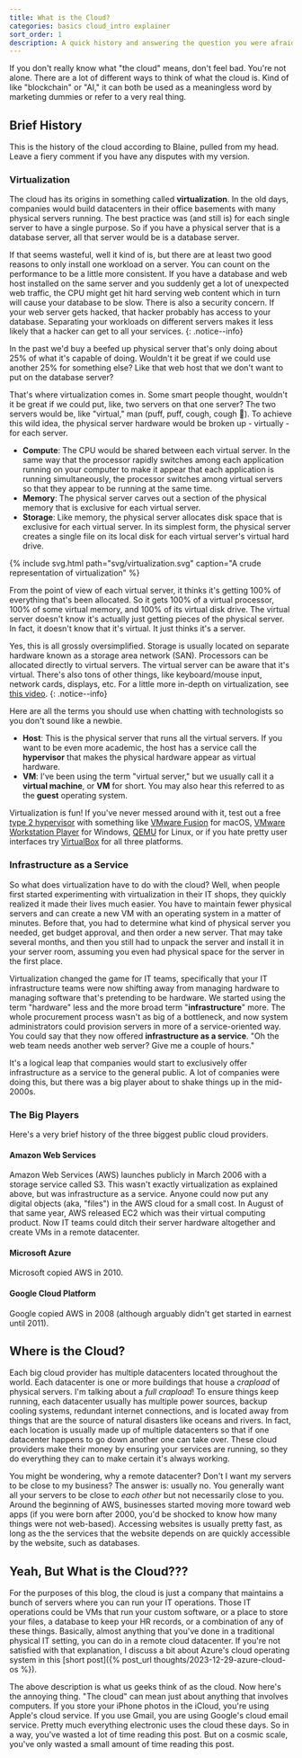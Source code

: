 ```yaml
---
title: What is the Cloud?
categories: basics cloud_intro explainer
sort_order: 1
description: A quick history and answering the question you were afraid to ask
---
```

If you don't really know what "the cloud" means, don't feel bad. You're not alone. There are a lot of different ways to think of what the cloud is. Kind of like "blockchain" or "AI," it can both be used as a meaningless word by marketing dummies or refer to a very real thing.
<!--more-->

## Brief History

This is the history of the cloud according to Blaine, pulled from my head. Leave a fiery comment if you have any disputes with my version.

### Virtualization

The cloud has its origins in something called **virtualization**. In the old days, companies would build datacenters in their office basements with many physical servers running. The best practice was (and still is) for each single server to have a single purpose. So if you have a physical server that is a database server, all that server would be is a database server.

If that seems wasteful, well it kind of is, but there are at least two good reasons to only install one workload on a server. You can count on the performance to be a little more consistent. If you have a database and web host installed on the same server and you suddenly get a lot of unexpected web traffic, the CPU might get hit hard serving web content which in turn will cause your database to be slow. There is also a security concern. If your web server gets hacked, that hacker probably has access to your database. Separating your workloads on different servers makes it less likely that a hacker can get to all your services.
{: .notice--info}

In the past we'd buy a beefed up physical server that's only doing about 25% of what it's capable of doing. Wouldn't it be great if we could use another 25% for something else? Like that web host that we don't want to put on the database server?

That's where virtualization comes in. Some smart people thought, wouldn't it be great if we could put, like, two servers on that one server? The two servers would be, like "virtual," man (puff, puff, cough, cough :herb:). To achieve this wild idea, the physical server hardware would be broken up - virtually - for each server.

- **Compute**: The CPU would be shared between each virtual server. In the same way that the processor rapidly switches among each application running on your computer to make it appear that each application is running simultaneously, the processor switches among virtual servers so that they appear to be running at the same time.
- **Memory**: The physical server carves out a section of the physical memory that is exclusive for each virtual server.
- **Storage**: Like memory, the physical server allocates disk space that is exclusive for each virtual server. In its simplest form, the physical server creates a single file on its local disk for each virtual server's virtual hard drive.

{% include svg.html path="svg/virtualization.svg" caption="A crude representation of virtualization" %}

From the point of view of each virtual server, it thinks it's getting 100% of everything that's been allocated. So it gets 100% of a virtual processor, 100% of some virtual memory, and 100% of its virtual disk drive. The virtual server doesn't know it's actually just getting pieces of the physical server. In fact, it doesn't know that it's virtual. It just thinks it's a server.

Yes, this is all grossly oversimplified. Storage is usually located on separate hardware known as a storage area network (SAN). Processors can be allocated directly to virtual servers. The virtual server can be aware that it's virtual. There's also tons of other things, like keyboard/mouse input, network cards, displays, etc. For a little more in-depth on virtualization, see [this video](https://www.youtube.com/watch?v=FZR0rG3HKIk).
{: .notice--info}

Here are all the terms you should use when chatting with technologists so you don't sound like a newbie.

- **Host**: This is the physical server that runs all the virtual servers. If you want to be even more academic, the host has a service call the **hypervisor** that makes the physical hardware appear as virtual hardware.
- **VM**: I've been using the term "virtual server," but we usually call it a **virtual machine**, or **VM** for short. You may also hear this referred to as the **guest** operating system.

Virtualization is fun! If you've never messed around with it, test out a free [type 2 hypervisor](https://aws.amazon.com/compare/the-difference-between-type-1-and-type-2-hypervisors/) with something like [VMware Fusion](https://www.vmware.com/products/fusion.html) for macOS, [VMware Workstation Player](https://www.vmware.com/products/workstation-player/workstation-player-evaluation.html) for Windows, [QEMU](https://www.qemu.org/) for Linux, or if you hate pretty user interfaces try [VirtualBox](https://www.virtualbox.org/) for all three platforms.

### Infrastructure as a Service

So what does virtualization have to do with the cloud? Well, when people first started experimenting with virtualization in their IT shops, they quickly realized it made their lives much easier. You have to maintain fewer physical servers and can create a new VM with an operating system in a matter of minutes. Before that, you had to determine what kind of physical server you needed, get budget approval, and then order a new server. That may take several months, and then you still had to unpack the server and install it in your server room, assuming you even had physical space for the server in the first place.

Virtualization changed the game for IT teams, specifically that your IT infrastructure teams were now shifting away from managing hardware to managing software that's pretending to be hardware. We started using the term "hardware" less and the more broad term "**infrastructure**" more. The whole procurement process wasn't as big of a bottleneck, and now system administrators could provision servers in more of a service-oriented way. You could say that they now offered **infrastructure as a service**. "Oh the web team needs another web server? Give me a couple of hours."

It's a logical leap that companies would start to exclusively offer infrastructure as a service to the general public. A lot of companies were doing this, but there was a big player about to shake things up in the mid-2000s.

### The Big Players

Here's a very brief history of the three biggest public cloud providers.

#### Amazon Web Services

Amazon Web Services (AWS) launches publicly in March 2006 with a storage service called S3. This wasn't exactly virtualization as explained above, but was infrastructure as a service. Anyone could now put any digital objects (aka, "files") in the AWS cloud for a small cost. In August of that same year, AWS released EC2 which was their virtual computing product. Now IT teams could ditch their server hardware altogether and create VMs in a remote datacenter.

#### Microsoft Azure

Microsoft copied AWS in 2010.

#### Google Cloud Platform

Google copied AWS in 2008 (although arguably didn't get started in earnest until 2011).

## Where is the Cloud?

Each big cloud provider has multiple datacenters located throughout the world. Each datacenter is one or more buildings that house a *crapload* of physical servers. I'm talking about a *full crapload*! To ensure things keep running, each datacenter usually has multiple power sources, backup cooling systems, redundant internet connections, and is located away from things that are the source of natural disasters like oceans and rivers. In fact, each location is usually made up of multiple datacenters so that if one datacenter happens to go down another one can take over. These cloud providers make their money by ensuring your services are running, so they do everything they can to make certain it's always working.

You might be wondering, why a remote datacenter? Don't I want my servers to be close to my business? The answer is: usually no. You generally want all your servers to be close to *each other* but not necessarily close to you. Around the beginning of AWS, businesses started moving more toward web apps (if you were born after 2000, you'd be shocked to know how many things were not web-based). Accessing websites is usually pretty fast, as long as the the services that the website depends on are quickly accessible by the website, such as databases.

## Yeah, But What is the Cloud???

For the purposes of this blog, the cloud is just a company that maintains a bunch of servers where you can run your IT operations. Those IT operations could be VMs that run your custom software, or a place to store your files, a database to keep your HR records, or a combination of any of these things. Basically, almost anything that you've done in a traditional physical IT setting, you can do in a remote cloud datacenter. If you're not satisfied with that explanation, I discuss a bit about Azure's cloud operating system in this [short post]({% post_url thoughts/2023-12-29-azure-cloud-os %}).

The above description is what us geeks think of as the cloud. Now here's the annoying thing. "The cloud" can mean just about anything that involves computers. If you store your iPhone photos in the iCloud, you're using Apple's cloud service. If you use Gmail, you are using Google's cloud email service. Pretty much everything electronic uses the cloud these days. So in a way, you've wasted a lot of time reading this post. But on a cosmic scale, you've only wasted a small amount of time reading this post.